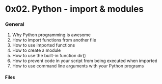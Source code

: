 # 0x02. Python - import & modules


### General
1. Why Python programming is awesome
2. How to import functions from another file
3. How to use imported functions
4. How to create a module
5. How to use the built-in function dir()
6. How to prevent code in your script from being executed when imported
7. How to use command line arguments with your Python programs

#### Files

